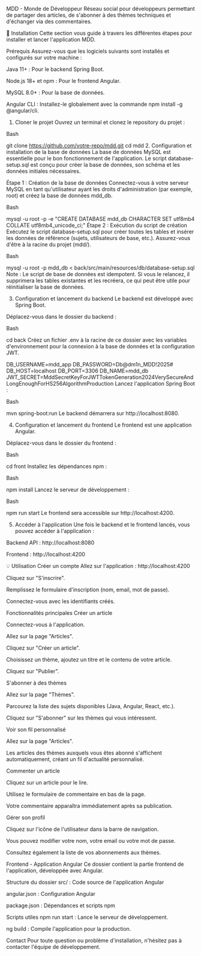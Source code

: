MDD - Monde de Développeur
Réseau social pour développeurs permettant de partager des articles, de s'abonner à des thèmes techniques et d'échanger via des commentaires.

🚀 Installation
Cette section vous guide à travers les différentes étapes pour installer et lancer l'application MDD.

Prérequis
Assurez-vous que les logiciels suivants sont installés et configurés sur votre machine :

Java 11+ : Pour le backend Spring Boot.

Node.js 18+ et npm : Pour le frontend Angular.

MySQL 8.0+ : Pour la base de données.

Angular CLI : Installez-le globalement avec la commande npm install -g @angular/cli.

1. Cloner le projet
Ouvrez un terminal et clonez le repository du projet :

Bash

git clone https://github.com/votre-repo/mdd.git
cd mdd
2. Configuration et installation de la base de données
La base de données MySQL est essentielle pour le bon fonctionnement de l'application. Le script database-setup.sql est conçu pour créer la base de données, son schéma et les données initiales nécessaires.

Étape 1 : Création de la base de données
Connectez-vous à votre serveur MySQL en tant qu'utilisateur ayant les droits d'administration (par exemple, root) et créez la base de données mdd_db.

Bash

mysql -u root -p -e "CREATE DATABASE mdd_db CHARACTER SET utf8mb4 COLLATE utf8mb4_unicode_ci;"
Étape 2 : Exécution du script de création
Exécutez le script database-setup.sql pour créer toutes les tables et insérer les données de référence (sujets, utilisateurs de base, etc.). Assurez-vous d'être à la racine du projet (mdd/).

Bash

mysql -u root -p mdd_db < back/src/main/resources/db/database-setup.sql
Note : Le script de base de données est idempotent. Si vous le relancez, il supprimera les tables existantes et les recréera, ce qui peut être utile pour réinitialiser la base de données.

3. Configuration et lancement du backend
Le backend est développé avec Spring Boot.

Déplacez-vous dans le dossier du backend :

Bash

cd back
Créez un fichier .env à la racine de ce dossier avec les variables d'environnement pour la connexion à la base de données et la configuration JWT.

DB_USERNAME=mdd_app
DB_PASSWORD=Db@dm1n_MDD!2025#
DB_HOST=localhost
DB_PORT=3306
DB_NAME=mdd_db
JWT_SECRET=MddSecretKeyForJWTTokenGeneration2024VerySecureAndLongEnoughForHS256AlgorithmProduction
Lancez l'application Spring Boot :

Bash

mvn spring-boot:run
Le backend démarrera sur http://localhost:8080.

4. Configuration et lancement du frontend
Le frontend est une application Angular.

Déplacez-vous dans le dossier du frontend :

Bash

cd front
Installez les dépendances npm :

Bash

npm install
Lancez le serveur de développement :

Bash

npm run start
Le frontend sera accessible sur http://localhost:4200.

5. Accéder à l'application
Une fois le backend et le frontend lancés, vous pouvez accéder à l'application :

Backend API : http://localhost:8080

Frontend : http://localhost:4200

💡 Utilisation
Créer un compte
Allez sur l'application : http://localhost:4200

Cliquez sur "S'inscrire".

Remplissez le formulaire d'inscription (nom, email, mot de passe).

Connectez-vous avec les identifiants créés.

Fonctionnalités principales
Créer un article

Connectez-vous à l'application.

Allez sur la page "Articles".

Cliquez sur "Créer un article".

Choisissez un thème, ajoutez un titre et le contenu de votre article.

Cliquez sur "Publier".

S'abonner à des thèmes

Allez sur la page "Thèmes".

Parcourez la liste des sujets disponibles (Java, Angular, React, etc.).

Cliquez sur "S'abonner" sur les thèmes qui vous intéressent.

Voir son fil personnalisé

Allez sur la page "Articles".

Les articles des thèmes auxquels vous êtes abonné s'affichent automatiquement, créant un fil d'actualité personnalisé.

Commenter un article

Cliquez sur un article pour le lire.

Utilisez le formulaire de commentaire en bas de la page.

Votre commentaire apparaîtra immédiatement après sa publication.

Gérer son profil

Cliquez sur l'icône de l'utilisateur dans la barre de navigation.

Vous pouvez modifier votre nom, votre email ou votre mot de passe.

Consultez également la liste de vos abonnements aux thèmes.

Frontend - Application Angular
Ce dossier contient la partie frontend de l'application, développée avec Angular.

Structure du dossier
src/ : Code source de l'application Angular

angular.json : Configuration Angular

package.json : Dépendances et scripts npm

Scripts utiles
npm run start : Lance le serveur de développement.

ng build : Compile l'application pour la production.

Contact
Pour toute question ou problème d'installation, n'hésitez pas à contacter l'équipe de développement.

